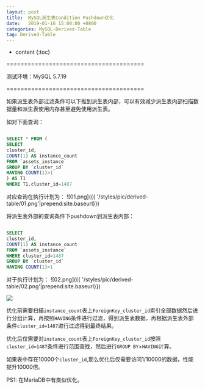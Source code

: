 ```yaml
---
layout: post
title:  MySQL派生表Condition Pushdown优化
date:   2019-01-16 15:00:00 +0800
categories: MySQL-Derived-Table
tag: Derived-Table
---
```


* content
{:toc}


=======================================

测试环境：MySQL 5.7.19

=======================================


如果派生表外部过滤条件可以下推到派生表内部，可以有效减少派生表内部扫描数据量和派生表使用内存甚至避免使用派生表。

如对下面查询：
```sql

SELECT * FROM (
SELECT 
cluster_id,
COUNT(1) AS instance_count
FROM `assets_instance`
GROUP BY `cluster_id`
HAVING COUNT(1)>1
) AS T1
WHERE T1.cluster_id=1487

```
对应查询在执行计划为：
![01.png]({{ '/styles/pic/derived-table/01.png'|prepend:site.baseurl}})

将派生表外部的查询条件下pushdown到派生表内部：
```sql

SELECT 
cluster_id,
COUNT(1) AS instance_count
FROM `assets_instance`
WHERE cluster_id=1487
GROUP BY `cluster_id`
HAVING COUNT(1)>1

```
对于执行计划为：
![02.png]({{ '/styles/pic/derived-table/02.png'|prepend:site.baseurl}})

<img src="https://gaogao67.github.io//styles/pic/derived-table/02.png"/>

优化前需要扫描`instance_count`表上`ForeignKey_cluster_id`索引全部数据然后进行分组计算，再按照`HAVING`条件进行过滤，得到派生表数据，再根据派生表外部条件`cluster_id=1487`进行过滤得到最终结果。

优化后仅需要对`instance_count`表上`ForeignKey_cluster_id`按照`cluster_id=1487`条件进行范围查找，然后进行`GROUP BY`+`HAVING`计算。

如果表中存在10000个`cluster_id`,那么优化后仅需要访问1/10000的数据，性能提升10000倍。


PS1: 在MariaDB中有类似优化。